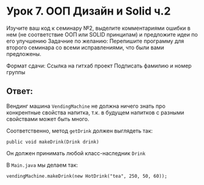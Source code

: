 # Урок 7. ООП Дизайн и Solid ч.2

Изучите ваш код к семинару №2, выделите комментариями ошибки в нем (не соответствие ООП или SOLID принципам) и предложите идеи по его улучшению
Задачние по желанию: Перепишите программу для второго семинара со всеми исправлениями, что были вами предложены.

Формат сдачи:
Ссылка на гитхаб проект
Подписать фамилию и номер группы

## Ответ:

Вендинг машина `VendingMachine` не должна ничего знать про конкрентные свойства напитка, т.к. в будущем напитков с разными свойствами может быть много.

Соответственно, метод `getDrink` должен выглядеть так:

```
public void makeDrink(Drink drink)
```

Он должен принимать любой класс-наследник `Drink`

В `Main.java` мы делаем так:

```
vendingMachine.makeDrink(new HotDrink("tea", 250, 50, 60));
```
